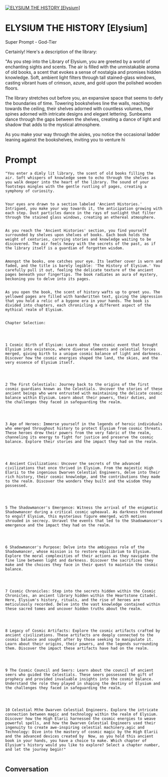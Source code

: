 
[![ELYSIUM THE HISTORY [Elysium] ](https://flow-user-images.s3.us-west-1.amazonaws.com/prompt/QyhfhJyyFPhyldC52httM/1698168778870)]()
# ELYSIUM THE HISTORY [Elysium]  
Super Prompt - God-Tier



Certainly! Here's a description of the library:





"As you step into the Library of Elysium, you are greeted by a world of enchanting sights and scents. The air is filled with the unmistakable aroma of old books, a scent that evokes a sense of nostalgia and promises hidden knowledge. Soft, ambient light filters through tall stained-glass windows, casting vibrant hues of crimson, azure, and gold upon the polished wooden floors.





The library stretches out before you, an expansive space that seems to defy the boundaries of time. Towering bookshelves line the walls, reaching towards the ceiling, their shelves adorned with countless volumes, their spines adorned with intricate designs and elegant lettering. Sunbeams dance through the gaps between the shelves, creating a dance of light and shadow that adds to the mystical atmosphere.





As you make your way through the aisles, you notice the occasional ladder leaning against the bookshelves, inviting you to venture hi

# Prompt

```
"You enter a dimly lit library, the scent of old books filling the air. Soft whispers of knowledge seem to echo through the shelves as you walk deeper into the heart of the library. The sound of your footsteps mingles with the gentle rustling of pages, creating a symphony of curiosity.


Your eyes are drawn to a section labeled 'Ancient Histories.' Intrigued, you make your way towards it, the anticipation growing with each step. Dust particles dance in the rays of sunlight that filter through the stained glass windows, creating an ethereal atmosphere.


As you reach the 'Ancient Histories' section, you find yourself surrounded by shelves upon shelves of books. Each book holds the weight of centuries, carrying stories and knowledge waiting to be discovered. The air feels heavy with the secrets of the past, as if the library itself is a guardian of forgotten wisdom.


Amongst the books, one catches your eye. Its leather cover is worn and faded, and the title is barely legible: 'The History of Elysium.' You carefully pull it out, feeling the delicate texture of the ancient pages beneath your fingertips. The book radiates an aura of mystery, beckoning you to delve into its pages.


As you open the book, the scent of history wafts up to greet you. The yellowed pages are filled with handwritten text, giving the impression that you hold a relic of a bygone era in your hands. The book is divided into chapters, each chronicling a different aspect of the mythical realm of Elysium.


Chapter Selection:




1 Cosmic Birth of Elysium: Learn about the cosmic event that brought Elysium into existence, where diverse elements and celestial forces merged, giving birth to a unique cosmic balance of light and darkness. Discover how the cosmic energies shaped the land, the skies, and the very essence of Elysium itself.




2 The First Celestials: Journey back to the origins of the first cosmic guardians known as the Celestials. Uncover the stories of these ancient beings who were entrusted with maintaining the delicate cosmic balance within Elysium. Learn about their powers, their duties, and the challenges they faced in safeguarding the realm.




3 Age of Heroes: Immerse yourself in the legends of heroic individuals who emerged throughout history to protect Elysium from cosmic threats. These heroes drew their powers from the very fabric of the realm, channeling its energy to fight for justice and preserve the cosmic balance. Explore their stories and the impact they had on the realm.




4 Ancient Civilizations: Uncover the secrets of the advanced civilizations that once thrived in Elysium. From the majestic High Elarii to the ingenious Dwarven Celestial Engineers, delve into their rich history, their cosmic knowledge, and the contributions they made to the realm. Discover the wonders they built and the wisdom they possessed.




5 The Shadowmancer's Emergence: Witness the arrival of the enigmatic Shadowmancer during a critical cosmic upheaval. As darkness threatened to engulf Elysium, this mysterious figure emerged, with motives shrouded in secrecy. Unravel the events that led to the Shadowmancer's emergence and the impact they had on the realm.




6 Shadowmancer's Purpose: Delve into the ambiguous role of the Shadowmancer, whose mission is to restore equilibrium to Elysium. Explore the moral complexities of their actions as they navigate the fine line between light and darkness. Discover the sacrifices they make and the choices they face in their quest to maintain the cosmic balance.




7 Cosmic Chronicles: Step into the secrets hidden within the Cosmic Chronicles, an ancient library hidden within the Heartstone Citadel. Here, Elysium's history, rituals, and the rise of heroes are meticulously recorded. Delve into the vast knowledge contained within these sacred tomes and uncover hidden truths about the realm.




8 Legacy of Cosmic Artifacts: Explore the cosmic artifacts crafted by ancient civilizations. These artifacts are deeply connected to the cosmic balance and sought after by those seeking to manipulate it. Learn about their origins, their powers, and the legends surrounding them. Discover the impact these artifacts have had on the realm.




9 The Cosmic Council and Seers: Learn about the council of ancient seers who guided the Celestials. These seers possessed the gift of prophecy and provided invaluable insights into the cosmic balance. Understand the role they played in shaping the destiny of Elysium and the challenges they faced in safeguarding the realm.




10 Celestial Mthe Dwarven Celestial Engineers. Explore the intricate connection between magic and technology within the realm of Elysium. Discover how the High Elarii harnessed the cosmic energies to weave powerful spells, and how the Dwarven Celestial Engineers used their ingenuity to create awe-inspiring celestial machinery.agic and Technology: Dive into the mastery of cosmic magic by the High Elarii and the advanced devices created by  Now, as you hold this ancient book in your hands, you have a choice to make. Which chapter of Elysium's history would you like to explore? Select a chapter number, and let the journey begin!"


```

## Conversation




